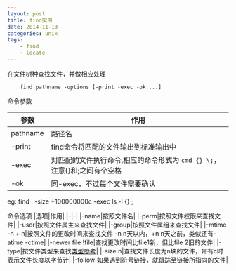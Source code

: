 ```yaml
---
layout: post
title: find实用
date: 2014-11-13
categories: unix
tags:
    - find
    - locate
---
```


在文件树种查找文件，并做相应处理

        find pathname -options [-print -exec -ok ...]

命令参数

|参数|作用|
|-|-|
|pathname|路径名|
|-print|find命令将匹配的文件输出到标准输出中|
|-exec|对匹配的文件执行命令,相应的命令形式为 `cmd {} \;`，注意{}和\;之间有个空格|
|-ok|同-exec，不过每个文件需要确认|

eg:
        find . -size +100000000c -exec ls -l {} \;

命令选项
|选项|作用|
|-|-|
|-name|按照文件名|
|-perm|按照文件权限来查找文件|
|-user|按照文件属主来查找文件|
|-group|按照文件属组来查找文件|
|-mtime -n + n|按照文件的更改时间来查找文件 -n n天以内，+n n天之前，类似还有-atime  -ctime|
|-newer file !file|查找更改时间比file1新，但比file 2旧的文件|
|-type|按文件类型来查找[类型参考](/2014/11/13/file)|
|-size n|查找文件长度为n块的文件，带有c时表示文件长度以字节计|
|-follow|如果遇到符号链接，就跟踪至链接所指向的文件|

